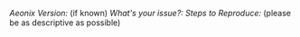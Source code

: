 *Aeonix Version:* (if known)
*What's your issue?:*
*Steps to Reproduce:* (please be as descriptive as possible)
